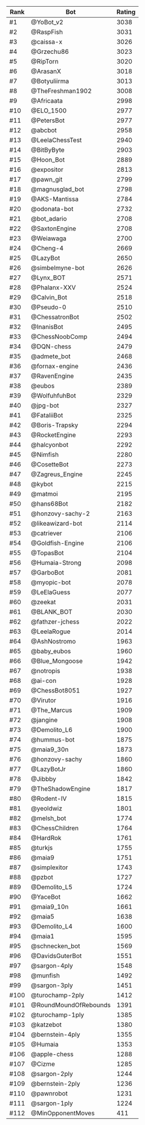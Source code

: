 Rank|Bot|Rating
---|---|---
#1|@YoBot_v2|3038
#2|@RaspFish|3031
#3|@caissa-x|3026
#4|@Grzechu86|3023
#5|@RipTorn|3020
#6|@ArasanX|3018
#7|@Botyuliirma|3013
#8|@TheFreshman1902|3008
#9|@Africaata|2998
#10|@ELO_1500|2977
#11|@PetersBot|2977
#12|@abcbot|2958
#13|@LeelaChessTest|2940
#14|@BitByByte|2903
#15|@Hoon_Bot|2889
#16|@expositor|2813
#17|@pawn_git|2799
#18|@magnusglad_bot|2798
#19|@AKS-Mantissa|2784
#20|@odonata-bot|2732
#21|@bot_adario|2708
#22|@SaxtonEngine|2708
#23|@Weiawaga|2700
#24|@Cheng-4|2669
#25|@LazyBot|2650
#26|@simbelmyne-bot|2626
#27|@Lynx_BOT|2571
#28|@Phalanx-XXV|2524
#29|@Calvin_Bot|2518
#30|@Pseudo-0|2510
#31|@ChessatronBot|2502
#32|@InanisBot|2495
#33|@ChessNoobComp|2494
#34|@DQN-chess|2479
#35|@admete_bot|2468
#36|@fornax-engine|2436
#37|@RavenEngine|2435
#38|@eubos|2389
#39|@WolfuhfuhBot|2329
#40|@jpg-bot|2327
#41|@FataliiBot|2325
#42|@Boris-Trapsky|2294
#43|@RocketEngine|2293
#44|@halcyonbot|2292
#45|@Nimfish|2280
#46|@CosetteBot|2273
#47|@Zagreus_Engine|2245
#48|@kybot|2215
#49|@matmoi|2195
#50|@hans68Bot|2182
#51|@honzovy-sachy-2|2163
#52|@likeawizard-bot|2114
#53|@catriever|2106
#54|@Goldfish-Engine|2106
#55|@TopasBot|2104
#56|@Humaia-Strong|2098
#57|@GarboBot|2081
#58|@myopic-bot|2078
#59|@LeElaGuess|2077
#60|@zeekat|2031
#61|@BLANK_BOT|2030
#62|@fathzer-jchess|2022
#63|@LeelaRogue|2014
#64|@AshNostromo|1963
#65|@baby_eubos|1960
#66|@Blue_Mongoose|1942
#67|@notropis|1938
#68|@ai-con|1928
#69|@ChessBot8051|1927
#70|@Virutor|1916
#71|@The_Marcus|1909
#72|@jangine|1908
#73|@Demolito_L6|1900
#74|@hummus-bot|1875
#75|@maia9_30n|1873
#76|@honzovy-sachy|1860
#77|@LazyBotJr|1860
#78|@Jibbby|1842
#79|@TheShadowEngine|1817
#80|@Rodent-IV|1815
#81|@yeoldwiz|1801
#82|@melsh_bot|1774
#83|@ChessChildren|1764
#84|@HardRok|1761
#85|@turkjs|1755
#86|@maia9|1751
#87|@simplexitor|1743
#88|@pzbot|1727
#89|@Demolito_L5|1724
#90|@YaceBot|1662
#91|@maia9_10n|1661
#92|@maia5|1638
#93|@Demolito_L4|1600
#94|@maia1|1595
#95|@schnecken_bot|1569
#96|@DavidsGuterBot|1551
#97|@sargon-4ply|1548
#98|@munfish|1492
#99|@sargon-3ply|1451
#100|@turochamp-2ply|1412
#101|@RoundMoundOfRebounds|1391
#102|@turochamp-1ply|1385
#103|@katzebot|1380
#104|@bernstein-4ply|1355
#105|@Humaia|1353
#106|@apple-chess|1288
#107|@Cizme|1285
#108|@sargon-2ply|1244
#109|@bernstein-2ply|1236
#110|@pawnrobot|1231
#111|@sargon-1ply|1224
#112|@MinOpponentMoves|411
